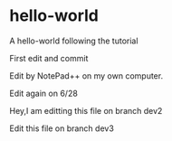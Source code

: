 # hello-world
A hello-world following the tutorial

First edit and commit

Edit by NotePad++ on my own computer.

Edit again on 6/28

Hey,I am editting this file on branch dev2

Edit this file on branch dev3